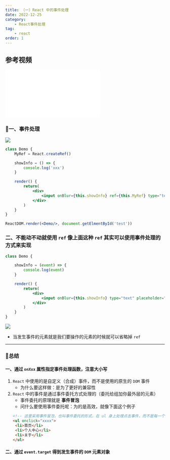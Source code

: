 ```yaml
---
title: （一）React 中的事件处理
date: 2022-12-25
category:
    - React事件处理
tag: 
    - react
order: 1
---
```


## 参考视频
<iframe src="//player.bilibili.com/player.html?aid=798144910&bvid=BV1wy4y1D7JT&cid=266611374&page=32" scrolling="no" border="0" frameborder="no" framespacing="0" allowfullscreen="true"> </iframe>

### 🎄一、事件处理
![](https://image.zswei.xyz/img/202301182139577.png)

```jsx
class Demo {
    MyRef = React.createRef()

    showInfo = () => {
        console.log('xxx')
    }

    render() {
        return(
            <div>
                <input onBlur={this.showInfo} ref={this.MyRef} type="text" placeholder="点击按钮提示信息"/>
            </div>
        )
    }
}

ReactDOM.render(<Demo/>, document.getElmentById('test'))
```
### 二、不能动不动就使用 `ref` 像上面这种 `ref` 其实可以使用事件处理的方式来实现
```jsx
class Demo {

    showInfo = (event) => {
        console.log(event)
    }

    render() {
        return(
            <div>
                <input onBlur={this.showInfo} type="text" placeholder="点击按钮提示信息"/>
            </div>
        )
    }
}

```

![](https://image.zswei.xyz/img/202301182334150.png)

- 当发生事件的元素就是我们要操作的元素的时候就可以省略掉 `ref`

******

### 💖总结
#### 一、通过 `onXxx` 属性指定事件处理函数，注意大小写
1. `React` 中使用的是自定义（合成）事件，而不是使用的原生的 `DOM` 事件
   - 为什么要这样做：是为了更好的兼容性
2. `React` 中的事件是通过事件委托方式处理的（委托给组加你最外层的元素）
   - 事件委托的原理就是 **事件冒泡** 
   - 问什么要使用事件委托呢：为的是高效，就像下面这个例子
   ```html
   <!-- 这里采用事件冒泡，也叫事件委托的形式，在 ul 身上处理点击事件，而不是每一个 li 单独去添加 -->
   <ul onclick="xxxx">
    <li>首页</li>
    <li>个人中心</li>
    <li>关于</li>
   </ul>
   ```

#### 二、通过 `event.target` 得到发生事件的 `DOM` 元素对象

